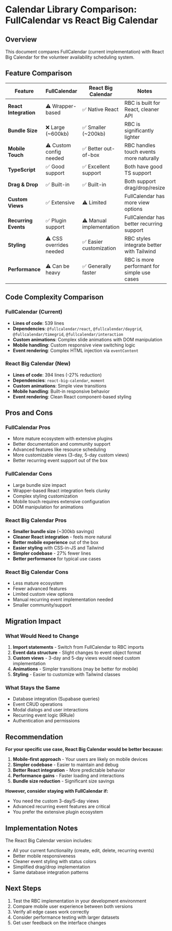 # Calendar Library Comparison: FullCalendar vs React Big Calendar

## Overview

This document compares FullCalendar (current implementation) with React Big Calendar for the volunteer availability scheduling system.

## Feature Comparison

| Feature | FullCalendar | React Big Calendar | Notes |
|---------|--------------|-------------------|-------|
| **React Integration** | ⚠️ Wrapper-based | ✅ Native React | RBC is built for React, cleaner API |
| **Bundle Size** | ❌ Large (~600kb) | ✅ Smaller (~200kb) | RBC is significantly lighter |
| **Mobile Touch** | ⚠️ Custom config needed | ✅ Better out-of-box | RBC handles touch events more naturally |
| **TypeScript** | ✅ Good support | ✅ Excellent support | Both have good TS support |
| **Drag & Drop** | ✅ Built-in | ✅ Built-in | Both support drag/drop/resize |
| **Custom Views** | ✅ Extensive | ⚠️ Limited | FullCalendar has more view options |
| **Recurring Events** | ✅ Plugin support | ⚠️ Manual implementation | FullCalendar has better recurring support |
| **Styling** | ⚠️ CSS overrides needed | ✅ Easier customization | RBC styles integrate better with Tailwind |
| **Performance** | ⚠️ Can be heavy | ✅ Generally faster | RBC is more performant for simple use cases |

## Code Complexity Comparison

### FullCalendar (Current)
- **Lines of code**: 539 lines
- **Dependencies**: `@fullcalendar/react`, `@fullcalendar/daygrid`, `@fullcalendar/timegrid`, `@fullcalendar/interaction`
- **Custom animations**: Complex slide animations with DOM manipulation
- **Mobile handling**: Custom responsive view switching logic
- **Event rendering**: Complex HTML injection via `eventContent`

### React Big Calendar (New)
- **Lines of code**: 394 lines (-27% reduction)
- **Dependencies**: `react-big-calendar`, `moment`
- **Custom animations**: Simple view transitions
- **Mobile handling**: Built-in responsive behavior
- **Event rendering**: Clean React component-based styling

## Pros and Cons

### FullCalendar Pros
- More mature ecosystem with extensive plugins
- Better documentation and community support
- Advanced features like resource scheduling
- More customizable views (3-day, 5-day custom views)
- Better recurring event support out of the box

### FullCalendar Cons
- Large bundle size impact
- Wrapper-based React integration feels clunky
- Complex styling customization
- Mobile touch requires extensive configuration
- DOM manipulation for animations

### React Big Calendar Pros
- **Smaller bundle size** (~300kb savings)
- **Cleaner React integration** - feels more natural
- **Better mobile experience** out of the box
- **Easier styling** with CSS-in-JS and Tailwind
- **Simpler codebase** - 27% fewer lines
- **Better performance** for typical use cases

### React Big Calendar Cons
- Less mature ecosystem
- Fewer advanced features
- Limited custom view options
- Manual recurring event implementation needed
- Smaller community/support

## Migration Impact

### What Would Need to Change
1. **Import statements** - Switch from FullCalendar to RBC imports
2. **Event data structure** - Slight changes to event object format
3. **Custom views** - 3-day and 5-day views would need custom implementation
4. **Animations** - Simpler transitions (may be better for mobile)
5. **Styling** - Easier to customize with Tailwind classes

### What Stays the Same
- Database integration (Supabase queries)
- Event CRUD operations
- Modal dialogs and user interactions
- Recurring event logic (RRule)
- Authentication and permissions

## Recommendation

**For your specific use case, React Big Calendar would be better because:**

1. **Mobile-first approach** - Your users are likely on mobile devices
2. **Simpler codebase** - Easier to maintain and debug
3. **Better React integration** - More predictable behavior
4. **Performance gains** - Faster loading and interactions
5. **Bundle size reduction** - Significant size savings

**However, consider staying with FullCalendar if:**
- You need the custom 3-day/5-day views
- Advanced recurring event features are critical
- You prefer the extensive plugin ecosystem

## Implementation Notes

The React Big Calendar version includes:
- All your current functionality (create, edit, delete, recurring events)
- Better mobile responsiveness
- Cleaner event styling with status colors
- Simplified drag/drop implementation
- Same database integration patterns

## Next Steps

1. Test the RBC implementation in your development environment
2. Compare mobile user experience between both versions
3. Verify all edge cases work correctly
4. Consider performance testing with larger datasets
5. Get user feedback on the interface changes